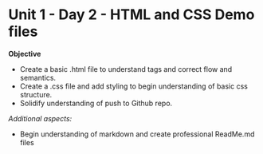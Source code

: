 # Unit 1 - Day 2 - HTML and CSS Demo files 

**Objective**

* Create a basic .html file to understand tags and correct flow and semantics.
* Create a .css file and add styling to begin understanding of basic css structure. 
* Solidify understanding of push to Github repo.

*Additional aspects:*
* Begin understanding of markdown and create professional ReadMe.md files
